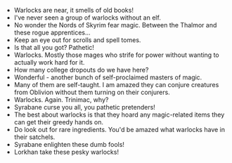 - Warlocks are near, it smells of old books!
- I've never seen a group of warlocks without an elf.
- No wonder the Nords of Skyrim fear magic. Between the Thalmor and these rogue apprentices...
- Keep an eye out for scrolls and spell tomes.
- Is that all you got? Pathetic!
- Warlocks. Mostly those mages who strife for power without wanting to actually work hard for it.
- How many college dropouts do we have here?
- Wonderful - another bunch of self-proclaimed masters of magic.
- Many of them are self-taught. I am amazed they can conjure creatures from Oblivion without them turning on their conjurers.
- Warlocks. Again. Trinimac, why?
- Syrabane curse you all, you pathetic pretenders!
- The best about warlocks is that they hoard any magic-related items they can get their greedy hands on.
- Do look out for rare ingredients. You'd be amazed what warlocks have in their satchels.
- Syrabane enlighten these dumb fools!
- Lorkhan take these pesky warlocks!
